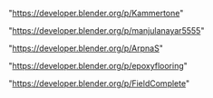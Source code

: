"https://developer.blender.org/p/Kammertone"

"https://developer.blender.org/p/manjulanayar5555"

"https://developer.blender.org/p/ArpnaS"

"https://developer.blender.org/p/epoxyflooring"

"https://developer.blender.org/p/FieldComplete"

 
